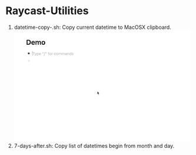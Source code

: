 # Raycast-Utilities

1. datetime-copy-.sh: Copy current datetime to MacOSX clipboard.
![image](https://github.com/Gocrazy/Raycast-Utilities/blob/main/assets/datetime-pbcopy.gif)
3. 7-days-after.sh: Copy list of datetimes begin from month and day.

